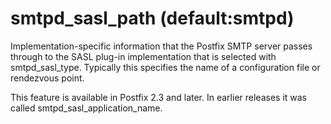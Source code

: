 # smtpd_sasl_path (default:smtpd) 

 Implementation-specific information that the Postfix SMTP server
passes through to
the SASL plug-in implementation that is selected with
smtpd_sasl_type.  Typically this specifies the name of a
configuration file or rendezvous point. 

 This feature is available in Postfix 2.3 and later. In earlier
releases it was called smtpd_sasl_application_name. 


